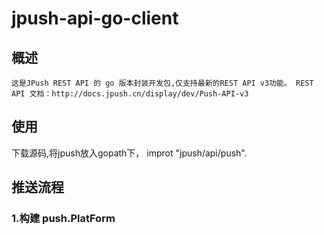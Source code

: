 jpush-api-go-client
===================

概述
----------------------------------- 
    这是JPush REST API 的 go 版本封装开发包,仅支持最新的REST API v3功能。 REST API 文档：http://docs.jpush.cn/display/dev/Push-API-v3
  

使用  
----------------------------------- 
   下载源码,将jpush放入gopath下， improt "jpush/api/push".
   
   
推送流程  
----------------------------------- 
### 1.构建 push.PlatForm
    
   
   

  


